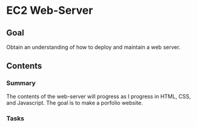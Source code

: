 # EC2 Web-Server

## Goal
Obtain an understanding of how to deploy and maintain a web server.

## Contents
### Summary
The contents of the web-server will progress as I progress in HTML, CSS, and Javascript. The goal is to make a porfolio website.

### Tasks
